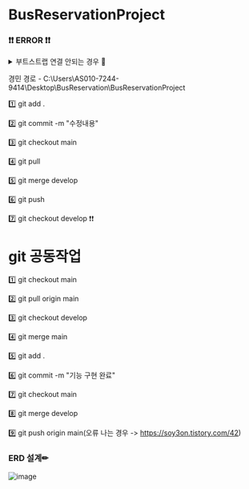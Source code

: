 # BusReservationProject
### ❗❗ ERROR ❗❗
<details>
<summary> 부트스트랩 연결 안되는 경우 🤣 </summary>
<div markdown="1">

### < link rel="stylesheet" href="https://maxcdn.bootstrapcdn.com/bootstrap/4.5.2/css/bootstrap.min.css" > 넣기


</div>
</details>

경민 경로 - C:\Users\AS010-7244-9414\Desktop\BusReservation\BusReservationProject 

1️⃣ git add .

2️⃣ git commit -m "수정내용"

3️⃣ git checkout main

4️⃣ git pull

5️⃣ git merge develop

6️⃣ git push

7️⃣ git checkout develop ❗❗

# git 공동작업

1️⃣ git checkout main

2️⃣ git pull origin main

3️⃣ git checkout develop

4️⃣ git merge main 



5️⃣ git add .

6️⃣ git commit -m "기능 구현 완료"

7️⃣ git checkout main

8️⃣ git merge develop

9️⃣ git push origin main(오류 나는 경우 -> https://soy3on.tistory.com/42)


### ERD 설계✏
![image](https://user-images.githubusercontent.com/87464750/202661004-3e285eee-cbb0-42a4-9dd6-e78b43577815.png)

